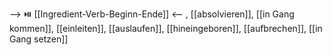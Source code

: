 --> ⏯️ [[Ingredient-Verb-Beginn-Ende]] <--
, [[absolvieren]], [[in Gang kommen]], [[einleiten]], [[auslaufen]], [[hineingeboren]], [[aufbrechen]], [[in Gang setzen]]